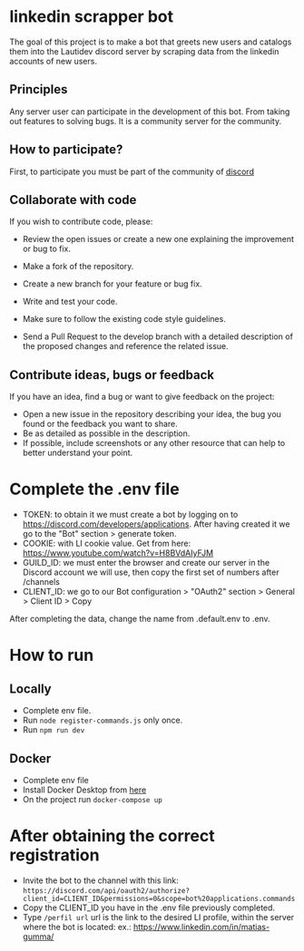 
# linkedin scrapper bot

The goal of this project is to make a bot that greets new users and catalogs them into the Lautidev discord server by scraping data from the linkedin accounts of new users.





## Principles


Any server user can participate in the development of this bot. From taking out features to solving bugs. It is a community server for the community.

## How to participate?

First, to participate you must be part of the community of [discord](https://discord.gg/P7g9XJ4URc)


## Collaborate with code
If you wish to contribute code, please:

- Review the open issues or create a new one explaining the improvement or bug to fix.

- Make a fork of the repository.

- Create a new branch for your feature or bug fix.

- Write and test your code.

- Make sure to follow the existing code style guidelines.

- Send a Pull Request to the develop branch with a detailed description of the proposed changes and reference the related issue.

## Contribute ideas, bugs or feedback

If you have an idea, find a bug or want to give feedback on the project:

- Open a new issue in the repository describing your idea, the bug you found or the feedback you want to share.
- Be as detailed as possible in the description.
- If possible, include screenshots or any other resource that can help to better understand your point.


# Complete the .env file
- TOKEN: to obtain it we must create a bot by logging on to https://discord.com/developers/applications. After having created it we go to the "Bot" section > generate token.
- COOKIE: with LI cookie value. Get from here: https://www.youtube.com/watch?v=H8BVdAIyFJM
- GUILD_ID: we must enter the browser and create our server in the Discord account we will use, then copy the first set of numbers after /channels
- CLIENT_ID: we go to our Bot configuration > "OAuth2" section > General > Client ID > Copy

After completing the data, change the name from .default.env to .env.

# How to run

## Locally

- Complete env file.
- Run `node register-commands.js` only once.
- Run `npm run dev`

## Docker
- Complete env file
- Install Docker Desktop from [here](https://www.docker.com/products/docker-desktop/)
- On the project run `docker-compose up`


# After obtaining the correct registration

- Invite the bot to the channel with this link: `https://discord.com/api/oauth2/authorize?client_id=CLIENT_ID&permissions=0&scope=bot%20applications.commands`
- Copy the CLIENT_ID you have in the .env file previously completed.
- Type `/perfil url` url is the link to the desired LI profile, within the server where the bot is located:  ex.: https://www.linkedin.com/in/matias-gumma/
